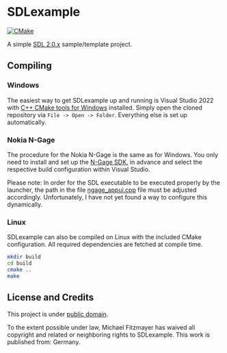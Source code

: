 # SDLexample

[![CMake](https://github.com/ngagesdk/SDLexample/actions/workflows/cmake.yml/badge.svg)](https://github.com/ngagesdk/SDLexample/actions/workflows/cmake.yml)

A simple [SDL 2.0.x](https://github.com/libsdl-org/SDL) sample/template
project.

## Compiling

### Windows

The easiest way to get SDLexample up and running is Visual Studio 2022
with [C++ CMake tools for
Windows](https://docs.microsoft.com/en-us/cpp/build/cmake-projects-in-visual-studio)
installed.  Simply open the cloned repository via `File -> Open ->
Folder`.  Everything else is set up automatically.

### Nokia N-Gage

The procedure for the Nokia N-Gage is the same as for Windows. You only
need to install and set up the [N-Gage
SDK.](https://github.com/ngagesdk/ngage-toolchain) in advance and select
the respective build configuration within Visual Studio.

Please note: In order for the SDL executable to be executed properly by
the launcher, the path in the file
[ngage_appui.cpp](src/ngage_appui.cpp) file must be adjusted
accordingly.  Unfortunately, I have not yet found a way to configure
this dynamically.

### Linux

SDLexample can also be compiled on Linux with the included CMake
configuration.  All required dependencies are fetched at compile time.

```bash
mkdir build
cd build
cmake ..
make
````

## License and Credits

This project is under [public domain](http://creativecommons.org/publicdomain/zero/1.0/).

To the extent possible under law, Michael Fitzmayer has waived all
copyright and related or neighboring rights to SDLexample.  This work is
published from: Germany.
